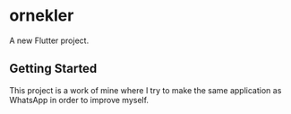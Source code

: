 # ornekler

A new Flutter project.

## Getting Started

This project is a work of mine where I try to make the same application as WhatsApp in order to improve myself.
